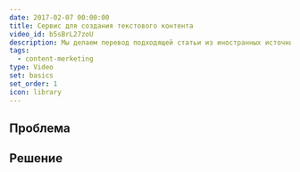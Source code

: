 ```yaml
---
date: 2017-02-07 00:00:00
title: Сервис для создания текстового контента
video_id: b5sBrL27zoU
description: Мы делаем перевод подходящей статьи из иностранных источников.
tags:
  - content-merketing
type: Video
set: basics
set_order: 1
icon: library
---
```


## Проблема
 
## Решение